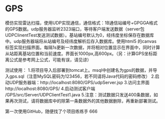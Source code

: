 # GPS
模仿实现雷达扫描，使用UDP实现通信，通信格式：1B通信站编号+GPGGA格式的GPS数据。udp服务器监听2323端口，等待客户端发送数据（server包UDPClinentTest发送测试数据）。基站编号默认为0，经纬度坐标保存在数据库中。udp服务器端将从站编号及经纬度解析后存入数据库。使用html5 的canvas标签实现扫描界面。每隔1s更新一次数据，并将相对位置显示在界面中，同时计算从站距离基站位置和当前速度。界面长1000px,高600px。（另：计算GPS坐标距离公式是参考网上公式，可能有误，请见谅）

测试使用：
1.将项目导入后部署到tomcat上。msql中创建名为gps的数据，并导入gps.sql（注意MySQL密码为123456，若不同请将Java代码的密码修改）
2.启动UDP服务器端：http://localhost:8080/GPS/udpServer.jsp
3.访问主界面http://localhost:8080/GPS/
4.启动测试客户端 /GPS/src/Server/UDPClientTest1.java
5.注意：测试数据只发送400条数据，如果再次测试，请将数据库中的除第一条数据外的其他数据删除，再重新部署测试。


第一次使用GitHub，随便找了个项目练练手
666
